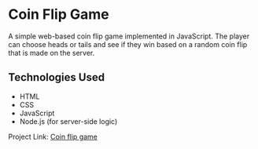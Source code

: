 # Coin Flip Game

A simple web-based coin flip game implemented in JavaScript. The player can choose heads or tails and see if they win based on a random coin flip that is made on the server.


## Technologies Used

- HTML
- CSS
- JavaScript
- Node.js (for server-side logic)


Project Link: [Coin flip game](https://github.com/Luka-DV/100Devs/tree/main/coinflip-game)

